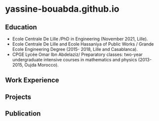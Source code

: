 # yassine-bouabda.github.io

## Education 
- Ecole Centrale De Lille /PhD in Engineering (November 2021, Lille).
- Ecole Centrale De Lille and Ecole Hassaniya of Public Works / Grande Ecole Engineering Degree (2015-
2018, Lille and Casablanca).
- CPGE Lycée Omar Ibn Abdelaziz/ Preparatory classes: two-year undergraduate intensive courses in
mathematics and physics (2013-2015, Oujda Morocco).

## Work Experience

## Projects 

## Publication

